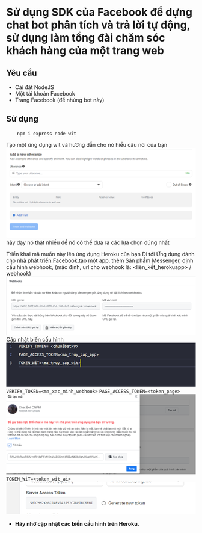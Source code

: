 # Sử dụng SDK của Facebook để dựng chat bot phân tích và trả lời tự động, sử dụng làm tổng đài chăm sóc khách hàng của một trang web

## Yêu cầu

-   Cài đặt NodeJS
-   Một tài khoản Facebook
-   Trang Facebook (để nhúng bot này)

## Sử dụng
```
    npm i express node-wit 
```
Tạo một ứng dụng wit và hướng dẫn cho nó hiểu câu nói của bạn
![](src/readme_img/trainbot.png) hãy dạy nó thật nhiều để nó có thể đưa ra các lựa chọn đúng nhất

Triển khai mã muồn này lên ứng dụng Heroku của bạn
Đi tới Ứng dụng dành cho [nhà phát triển Facebook](https://developers.facebook.com/apps/),tạo một app, thêm Sản phẩm Messenger, định cấu hình webhook, (mặc định, url cho webhook là: <liên_kết_herokuapp> / webhook)
    ![](src/readme_img/configwebhook.png)
Cập nhật biến cấu hình 
    ![](src/readme_img/configenv.png)
    ```VERIFY_TOKEN=<ma_xac_minh_webhook>```
    ```PAGE_ACCESS_TOKEN=<token_page>```
    ![](src/readme_img/tokenpage.png)
    ```TOKEN_WiT=<token_wit_ai>```
    ![](src/readme_img/wittoken.png)
-   **Hãy nhớ cập nhật các biến cấu hình trên Heroku.**
